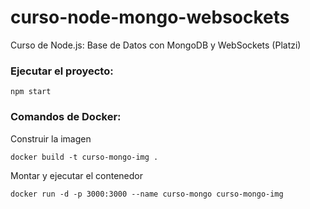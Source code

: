 # curso-node-mongo-websockets
Curso de Node.js: Base de Datos con MongoDB y WebSockets (Platzi)

### Ejecutar el proyecto:
```
npm start
```

### Comandos de Docker:
Construir la imagen
```
docker build -t curso-mongo-img .
```

Montar y ejecutar el contenedor
```
docker run -d -p 3000:3000 --name curso-mongo curso-mongo-img
```
